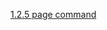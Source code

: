[1.2.5 page command](/appium/01_ruby_appium_native_ios_automation/02_appium_ruby_console/05_page_command.md)